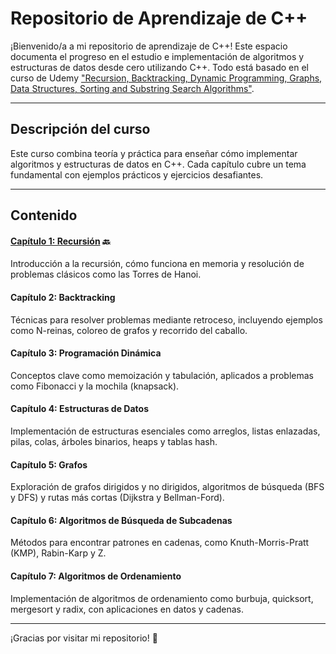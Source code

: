 # Repositorio de Aprendizaje de C++

¡Bienvenido/a a mi repositorio de aprendizaje de C++! Este espacio documenta el progreso en el estudio e implementación de algoritmos y estructuras de datos desde cero utilizando C++. Todo está basado en el curso de Udemy ["Recursion, Backtracking, Dynamic Programming, Graphs, Data Structures, Sorting and Substring Search Algorithms"](https://www.udemy.com/course/algorithms-bootcamp-in-c/).

---

## Descripción del curso

Este curso combina teoría y práctica para enseñar cómo implementar algoritmos y estructuras de datos en C++. Cada capítulo cubre un tema fundamental con ejemplos prácticos y ejercicios desafiantes.

---

## Contenido

#### [Capítulo 1: Recursión](/recursion/) 🔙

Introducción a la recursión, cómo funciona en memoria y resolución de problemas clásicos como las Torres de Hanoi.

#### Capítulo 2: Backtracking

Técnicas para resolver problemas mediante retroceso, incluyendo ejemplos como N-reinas, coloreo de grafos y recorrido del caballo.

#### Capítulo 3: Programación Dinámica

Conceptos clave como memoización y tabulación, aplicados a problemas como Fibonacci y la mochila (knapsack).

#### Capítulo 4: Estructuras de Datos

Implementación de estructuras esenciales como arreglos, listas enlazadas, pilas, colas, árboles binarios, heaps y tablas hash.

#### Capítulo 5: Grafos

Exploración de grafos dirigidos y no dirigidos, algoritmos de búsqueda (BFS y DFS) y rutas más cortas (Dijkstra y Bellman-Ford).

#### Capítulo 6: Algoritmos de Búsqueda de Subcadenas

Métodos para encontrar patrones en cadenas, como Knuth-Morris-Pratt (KMP), Rabin-Karp y Z.

#### Capítulo 7: Algoritmos de Ordenamiento

Implementación de algoritmos de ordenamiento como burbuja, quicksort, mergesort y radix, con aplicaciones en datos y cadenas.

---

¡Gracias por visitar mi repositorio! 🐸
